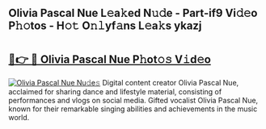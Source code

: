 ## Olivia Pascal Nue L𝚎a𝚔ed N𝚞𝚍e - Part-if9 Vi𝚍𝚎o P𝚑𝚘tos - H𝚘𝚝 O𝚗𝚕yf𝚊ns L𝚎a𝚔s ykazj

# <h2><a href="http://kfcqqo.oniu.top/?m=Olivia+Pascal+Nue">🔗👉 🔴 Olivia Pascal Nue P𝚑ot𝚘𝚜 V𝚒d𝚎o</a></h2>

[![Olivia Pascal Nue Nu𝚍e𝚜](https://i.imgur.com/0qMVB7G.gif)](http://kfcqqo.oniu.top/?m=Olivia+Pascal+Nue)
Digital content creator Olivia Pascal Nue, acclaimed for sharing dance and lifestyle material, consisting of performances and vlogs on social media. Gifted vocalist Olivia Pascal Nue, known for their remarkable singing abilities and achievements in the music world.  
